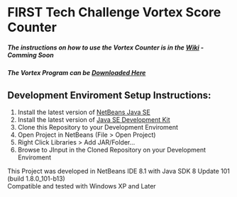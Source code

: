 # FIRST Tech Challenge Vortex Score Counter
##### The instructions on how to use the Vortex Counter is in the [Wiki](https://github.com/FeraGroup/FTCVortexScoreCounter/wiki) - Comming Soon
##### The Vortex Program can be [Downloaded Here](http://projects.feragroup.com/FTC_Goal_Counter_Alpha_0-1-0.zip)

## Development Enviroment Setup Instructions:
1. Install the latest version of [NetBeans Java SE](https://netbeans.org/downloads/)
2. Install the latest version of [Java SE Development Kit](http://www.oracle.com/technetwork/java/javase/downloads/jdk8-downloads-2133151.html)
3. Clone this Repository to your Development Enviroment
4. Open Project in NetBeans (File > Open Project)
5. Right Click Libraries > Add JAR/Folder...
6. Browse to JInput in the Cloned Repository on your Development Enviroment

This Project was developed in NetBeans IDE 8.1 with Java SDK 8 Update 101 (build 1.8.0_101-b13)<br>
Compatible and tested with Windows XP and Later 
